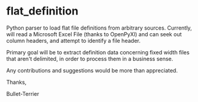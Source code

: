 # flat_definition
Python parser to load flat file definitions from arbitrary sources.
Currently, will read a Microsoft Excel File (thanks to OpenPyXl) and can 
seek out column headers, and attempt to identify a file header.

Primary goal will be to extract definition data concerning fixed width files
that aren't delimited, in order to process them in a business sense.

Any contributions and suggestions would be more than appreciated.

Thanks,

Bullet-Terrier
